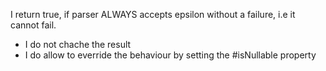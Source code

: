 I return true, if parser ALWAYS accepts epsilon without a failure, i.e it cannot fail.
		
- I do not chache the result
- I do allow to everride the behaviour by setting the #isNullable  property